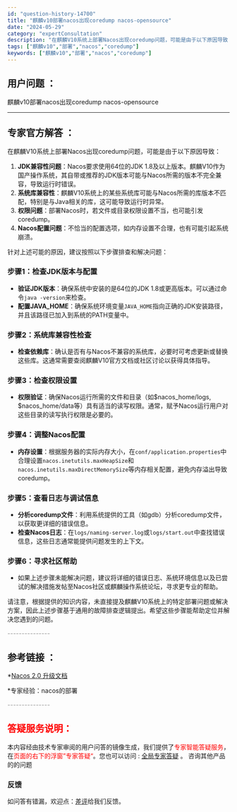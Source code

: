 ```yaml
---
id: "question-history-14700"
title: "麒麟v10部署nacos出现coredump nacos-opensource"
date: "2024-05-29"
category: "expertConsultation"
description: "在麒麟V10系统上部署Nacos出现coredump问题，可能是由于以下原因导致：1. **JDK兼容性问题**：Nacos要求使用64位的JDK 1.8及以上版本。麒麟V10作为国产操作系统，其自带或推荐的JDK版本可能与Nacos所需的版本不完全兼容，导致运行时错误。2. **系统库兼容性**："
tags: ["麒麟v10","部署","nacos","coredump"]
keywords: ["麒麟v10","部署","nacos","coredump"]
---
```


## 用户问题 ： 
 麒麟v10部署nacos出现coredump nacos-opensource 

---------------
## 专家官方解答 ：

在麒麟V10系统上部署Nacos出现coredump问题，可能是由于以下原因导致：

1. **JDK兼容性问题**：Nacos要求使用64位的JDK 1.8及以上版本。麒麟V10作为国产操作系统，其自带或推荐的JDK版本可能与Nacos所需的版本不完全兼容，导致运行时错误。
2. **系统库兼容性**：麒麟V10系统上的某些系统库可能与Nacos所需的库版本不匹配，特别是与Java相关的库，这可能导致运行时异常。
3. **权限问题**：部署Nacos时，若文件或目录权限设置不当，也可能引发coredump。
4. **Nacos配置问题**：不恰当的配置选项，如内存设置不合理，也有可能引起系统崩溃。

针对上述可能的原因，建议按照以下步骤排查和解决问题：

### 步骤1：检查JDK版本与配置
- **验证JDK版本**：确保系统中安装的是64位的JDK 1.8或更高版本。可以通过命令`java -version`来检查。
- **配置JAVA_HOME**：确保系统环境变量`JAVA_HOME`指向正确的JDK安装路径，并且该路径已加入到系统的PATH变量中。

### 步骤2：系统库兼容性检查
- **检查依赖库**：确认是否有与Nacos不兼容的系统库，必要时可考虑更新或替换这些库。这通常需要查阅麒麟V10官方文档或社区讨论以获得具体指导。

### 步骤3：检查权限设置
- **权限验证**：确保Nacos运行所需的文件和目录（如$nacos_home/logs, $nacos_home/data等）具有适当的读写权限。通常，赋予Nacos运行用户对这些目录的读写执行权限是必要的。

### 步骤4：调整Nacos配置
- **内存设置**：根据服务器的实际内存大小，在`conf/application.properties`中合理设置`nacos.inetutils.maxHeapSize`和`nacos.inetutils.maxDirectMemorySize`等内存相关配置，避免内存溢出导致coredump。

### 步骤5：查看日志与调试信息
- **分析coredump文件**：利用系统提供的工具（如gdb）分析coredump文件，以获取更详细的错误信息。
- **检查Nacos日志**：在`logs/naming-server.log`或`logs/start.out`中查找错误信息，这些日志通常能提供问题发生的上下文。

### 步骤6：寻求社区帮助
- 如果上述步骤未能解决问题，建议将详细的错误日志、系统环境信息以及已尝试的解决措施发帖至Nacos社区或麒麟操作系统论坛，寻求更专业的帮助。

请注意，根据提供的知识内容，未直接提及麒麟V10系统上的特定部署问题或解决方案，因此上述步骤基于通用的故障排查逻辑提出。希望这些步骤能帮助定位并解决您遇到的问题。


<font color="#949494">---------------</font> 


## 参考链接 ：

*[Nacos 2.0 升级文档](https://nacos.io/docs/latest/upgrading/200-upgrading)
 
 *专家经验：nacos的部署 


 <font color="#949494">---------------</font> 
 


## <font color="#FF0000">答疑服务说明：</font> 

本内容经由技术专家审阅的用户问答的镜像生成，我们提供了<font color="#FF0000">专家智能答疑服务</font>，在<font color="#FF0000">页面的右下的浮窗”专家答疑“</font>。您也可以访问 : [全局专家答疑](https://answer.opensource.alibaba.com/docs/intro) 。 咨询其他产品的的问题

### 反馈
如问答有错漏，欢迎点：[差评](https://ai.nacos.io/user/feedbackByEnhancerGradePOJOID?enhancerGradePOJOId=14721)给我们反馈。
